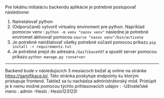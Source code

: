 Pre lokálnu inštaláciu backendu aplikácie je potrebné postupovať následovne: 
1. Nainstalovať python 
2. (Odporúčané) vytvoriť virtualny enviroment pre python. Napríklad pomocov venv : `python -m venv "nazov venv"` následne je potrebné enviromet aktivovať pomocou `source "nazov venv"/bin/activate`
3. Je potrebné nainštalovať všetky potrebné súčasti pomocou príkazu `pip install -r requirements.txt`
4. Je potrebné prejst do adresára `/GaifikaceVUT` a spustit server pomocou príkazu `python manage.py runserver`
--------------------------------------
Backend bude v následujúcich 3 mesiacoch bežať aj online na stránke https://gamifikace.lol. Táto stránka poskytuje endpointy ku ktorým pristupuje frontend. Taktiež sa tu nachádza administrátorský mód. Pristúpit je k nemu možné pomocou týchto prihlasovacích udajov :
-Užívateľské meno : admin
-Heslo : Heslo123123!